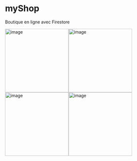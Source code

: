 # myShop
Boutique en ligne avec Firestore

<img width="209" alt="image" src="https://user-images.githubusercontent.com/47221695/96910893-6662b580-14a0-11eb-89da-36986341eb25.png"><img width="209" alt="image" src="https://user-images.githubusercontent.com/47221695/96910852-5b0f8a00-14a0-11eb-92ce-986a3f90f1f2.png"><img width="209" alt="image" src="https://user-images.githubusercontent.com/47221695/96910830-52b74f00-14a0-11eb-9ec2-36423da7dc2c.png"><img width="209" alt="image" src="https://user-images.githubusercontent.com/47221695/96910760-3e735200-14a0-11eb-8b15-d5b568b713c3.png">

